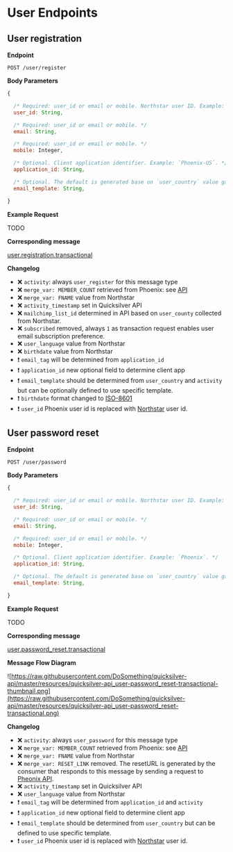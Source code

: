 # User Endpoints

## User registration

**Endpoint**

```
POST /user/register
```


**Body Parameters**

```js
{

  /* Required: user_id or email or mobile. Northstar user ID. Example: `555b9225bffebc31068b4567`. */
  user_id: String,

  /* Required: user_id or email or mobile. */
  email: String,

  /* Required: user_id or email or mobile. */
  mobile: Integer,

  /* Optional. Client application identifier. Example: `Phoenix-US`. */
  application_id: String,

  /* Optional. The default is generated base on `user_country` value gathered from user settings found for `email` or `user_id`. Example: `mb-user-register-US`. Defining this value allows for specification of an alternative template. */
  email_template: String,

}
```


**Example Request**

TODO

**Corresponding message**

[user.registration.transactional](../messages/user.registration.transactional.md)


**Changelog**

- :x: `activity`: always `user_register` for this message type
- :x: `merge_var: MEMBER_COUNT` retrieved from Phoenix: see [API](https://github.com/DoSomething/phoenix/wiki/API#get-member-count)
- :x: `merge_var: FNAME` value from Northstar
- :x: `activity_timestamp` set in Quicksilver API
- :x: `mailchimp_list_id` determined in API based on `user_county` collected from Northstar.
- :x: `subscribed` removed, always `1` as transaction request enables user email subscription preference.
- :x: `user_language` value from Northstar
- :x: `birthdate` value from Northstar
- :heavy_exclamation_mark: `email_tag` will be determined from `application_id`
- :heavy_exclamation_mark: `application_id` new optional field to determine client app
- :heavy_exclamation_mark: `email_template` should be determined from `user_country` and `activity` but can be optionally defined to use specific template.
- :heavy_exclamation_mark: `birthdate` format changed to [ISO-8601](https://en.wikipedia.org/wiki/ISO_8601)
- :heavy_exclamation_mark: `user_id` Phoenix user id is replaced with [Northstar](https://github.com/DoSomething/northstar/blob/dev/documentation/endpoints/users.md#retrieve-a-user) user id.



## User password reset

**Endpoint**

```
POST /user/password
```

**Body Parameters**

```js
{

  /* Required: user_id or email or mobile. Northstar user ID. Example: `555b9225bffebc31068b4567`. */
  user_id: String,

  /* Required: user_id or email or mobile. */
  email: String,

  /* Required: user_id or email or mobile. */
  mobile: Integer,

  /* Optional. Client application identifier. Example: `Phoenix`. */
  application_id: String,

  /* Optional. The default is generated base on `user_country` value gathered from user settings found for `email` or `user_id`. Example: `mb-user-password-US`. Defining this value allows for specification of an alternative template. */
  email_template: String,

}
```

**Example Request**

TODO

**Corresponding message**

[user.password_reset.transactional](../messages/user.password_reset.transactional.md)

**Message Flow Diagram**

![https://raw.githubusercontent.com/DoSomething/quicksilver-api/master/resources/quicksilver-api_user-password_reset-transactional-thumbnail.png](https://raw.githubusercontent.com/DoSomething/quicksilver-api/master/resources/quicksilver-api_user-password_reset-transactional.png)

**Changelog**

- :x: `activity`: always `user_password` for this message type
- :x: `merge_var: MEMBER_COUNT` retrieved from Phoenix: see [API](https://github.com/DoSomething/phoenix/wiki/API#get-member-count)
- :x: `merge_var: FNAME` value from Northstar
- :x: `merge_var: RESET_LINK` removed. The resetURL is generated by the consumer that responds to this message by sending a request to [Pheonix API](https://github.com/DoSomething/phoenix/wiki/API#get-password-reset-url).
- :x: `activity_timestamp` set in Quicksilver API
- :x: `user_language` value from Northstar
- :heavy_exclamation_mark: `email_tag` will be determined from `application_id` and `activity`
- :heavy_exclamation_mark: `application_id` new optional field to determine client app
- :heavy_exclamation_mark: `email_template` should be determined from `user_country` but can be defined to use specific template.
- :heavy_exclamation_mark: `user_id` Phoenix user id is replaced with [Northstar](https://github.com/DoSomething/northstar/blob/dev/documentation/endpoints/users.md#retrieve-a-user) user id.
